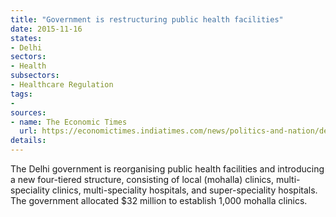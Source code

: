 ```yaml
---
title: "Government is restructuring public health facilities"
date: 2015-11-16
states:
- Delhi
sectors:
- Health
subsectors:
- Healthcare Regulation
tags:
- 
sources:
- name: The Economic Times
  url: https://economictimes.indiatimes.com/news/politics-and-nation/delhi-government-allocates-rs-209-crore-for-1000-mohalla-clinics/articleshow/49738274.cms?utm_source=contentofinterest&utm_medium=text&utm_campaign=cppst
details:
---
```


The Delhi government is reorganising public health facilities and introducing a new four-tiered structure, consisting of local (mohalla) clinics, multi-speciality clinics, multi-speciality hospitals, and super-speciality hospitals. The government allocated $32 million to establish 1,000 mohalla clinics.
